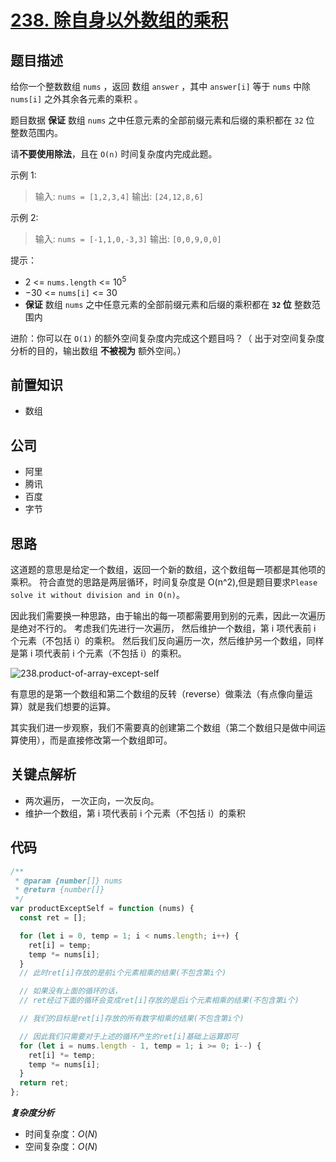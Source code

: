 # [238. 除自身以外数组的乘积](https://leetcode.cn/problems/product-of-array-except-self)

## 题目描述

给你一个整数数组 `nums` ，返回 数组 `answer` ，其中 `answer[i]` 等于 `nums` 中除 `nums[i]` 之外其余各元素的乘积 。

题目数据 **保证** 数组 `nums` 之中任意元素的全部前缀元素和后缀的乘积都在 `32` 位 整数范围内。

请**不要使用除法**，且在 `O(n)` 时间复杂度内完成此题。


示例 1:

> 输入: `nums = [1,2,3,4]`
> 输出: `[24,12,8,6]`

示例 2:

> 输入: `nums = [-1,1,0,-3,3]`
> 输出: `[0,0,9,0,0]`

提示：

* $2$ <= `nums.length` <= $10^5$
* $-30$ <= `nums[i]` <= $30$
* **保证** 数组 `nums` 之中任意元素的全部前缀元素和后缀的乘积都在 **`32` 位** 整数范围内
 

进阶：你可以在 `O(1)` 的额外空间复杂度内完成这个题目吗？（ 出于对空间复杂度分析的目的，输出数组 **不被视为** 额外空间。）

## 前置知识

- 数组

## 公司

- 阿里
- 腾讯
- 百度
- 字节

## 思路

这道题的意思是给定一个数组，返回一个新的数组，这个数组每一项都是其他项的乘积。
符合直觉的思路是两层循环，时间复杂度是 O(n^2),但是题目要求`Please solve it without division and in O(n)`。

因此我们需要换一种思路，由于输出的每一项都需要用到别的元素，因此一次遍历是绝对不行的。
考虑我们先进行一次遍历， 然后维护一个数组，第 i 项代表前 i 个元素（不包括 i）的乘积。
然后我们反向遍历一次，然后维护另一个数组，同样是第 i 项代表前 i 个元素（不包括 i）的乘积。

![238.product-of-array-except-self](https://p.ipic.vip/jw66wp.jpg)

有意思的是第一个数组和第二个数组的反转（reverse）做乘法（有点像向量运算）就是我们想要的运算。

其实我们进一步观察，我们不需要真的创建第二个数组（第二个数组只是做中间运算使用），而是直接修改第一个数组即可。

## 关键点解析

- 两次遍历， 一次正向，一次反向。
- 维护一个数组，第 i 项代表前 i 个元素（不包括 i）的乘积

## 代码

```js
/**
 * @param {number[]} nums
 * @return {number[]}
 */
var productExceptSelf = function (nums) {
  const ret = [];

  for (let i = 0, temp = 1; i < nums.length; i++) {
    ret[i] = temp;
    temp *= nums[i];
  }
  // 此时ret[i]存放的是前i个元素相乘的结果(不包含第i个)

  // 如果没有上面的循环的话，
  // ret经过下面的循环会变成ret[i]存放的是后i个元素相乘的结果(不包含第i个)

  // 我们的目标是ret[i]存放的所有数字相乘的结果(不包含第i个)

  // 因此我们只需要对于上述的循环产生的ret[i]基础上运算即可
  for (let i = nums.length - 1, temp = 1; i >= 0; i--) {
    ret[i] *= temp;
    temp *= nums[i];
  }
  return ret;
};
```

**_复杂度分析_**

- 时间复杂度：$O(N)$
- 空间复杂度：$O(N)$
